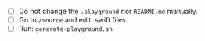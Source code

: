 

- [ ] Do not change the `.playground` nor `README.md` manually.
- [ ] Go to `/source` and edit .swift files.
- [ ] Run: `generate-playground.sh`